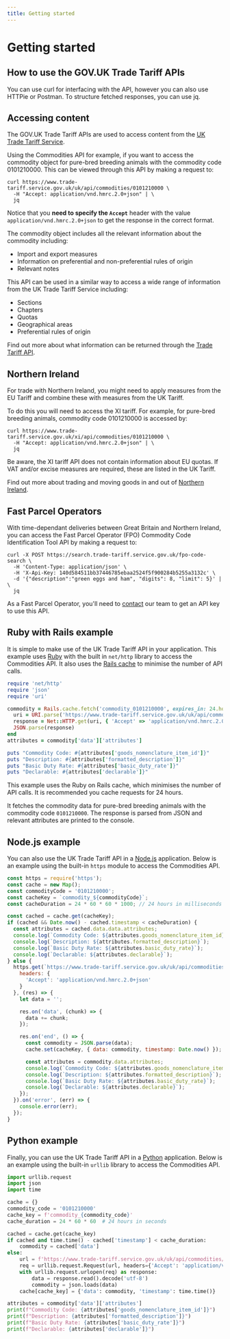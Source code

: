 ```yaml
---
title: Getting started
---
```


# Getting started

## How to use the GOV.UK Trade Tariff APIs

You can use curl for interfacing with the API, however you can also use HTTPie or Postman. To structure fetched responses, you can use jq.

## Accessing content

The GOV.UK Trade Tariff APIs are used to access content from the [UK Trade Tariff Service](https://www.gov.uk/trade-tariff).

Using the Commodities API for example, if you want to access the commodity object for pure-bred breeding animals with the commodity code 0101210000. This can be viewed through this API by making a request to:

```shell
curl https://www.trade-tariff.service.gov.uk/uk/api/commodities/0101210000 \
  -H "Accept: application/vnd.hmrc.2.0+json" | \
  jq
```

Notice that you **need to specify the `Accept`** header with the value `application/vnd.hmrc.2.0+json` to get the response in the correct format.

The commodity object includes all the relevant information about the commodity including:

- Import and export measures
- Information on preferential and non-preferential rules of origin
- Relevant notes

This API can be used in a similar way to access a wide range of information from the UK Trade Tariff Service including:

- Sections
- Chapters
- Quotas
- Geographical areas
- Preferential rules of origin

Find out more about what information can be returned through the [Trade Tariff API](https://api.trade-tariff.service.gov.uk/reference.html).

## Northern Ireland

For trade with Northern Ireland, you might need to apply measures from the EU Tariff and combine these with measures from the UK Tariff.

To do this you will need to access the XI tariff. For example, for pure-bred breeding animals, commodity code 0101210000 is accessed by:

```shell
curl https://www.trade-tariff.service.gov.uk/xi/api/commodities/0101210000 \
  -H "Accept: application/vnd.hmrc.2.0+json" | \
  jq
```

Be aware, the XI tariff API does not contain information about EU quotas. If VAT and/or excise measures are required, these are listed in the UK Tariff.

Find out more about trading and moving goods in and out of [Northern Ireland](https://www.gov.uk/guidance/trading-and-moving-goods-in-and-out-of-northern-ireland).

## Fast Parcel Operators

With time-dependant deliveries between Great Britain and Northern Ireland, you can access the Fast Parcel Operator (FPO) Commodity Code Identification Tool API by making a request to:

```shell
curl -X POST https://search.trade-tariff.service.gov.uk/fpo-code-search \
  -H 'Content-Type: application/json' \
  -H 'X-Api-Key: 140d584511bb37446785ebaa2524f5f900284b5255a3132c' \
  -d '{"description":"green eggs and ham", "digits": 8, "limit": 5}' | \
  jq
```

As a Fast Parcel Operator, you'll need to [contact](mailto:hmrc-trade-tariff-support-g@digital.hmrc.gov.uk) our team to get an API key to use this API.


## Ruby with Rails example

It is simple to make use of the UK Trade Tariff API in your application. This example uses [Ruby](https://www.ruby-lang.org/en/) with the built in `net/http` library to access the Commodities API. It also uses the [Rails cache](https://guides.rubyonrails.org/caching_with_rails.html) to minimise the number of API calls.

```ruby
require 'net/http'
require 'json'
require 'uri'

commodity = Rails.cache.fetch('commodity_0101210000', expires_in: 24.hours) do
  uri = URI.parse('https://www.trade-tariff.service.gov.uk/uk/api/commodities/0101210000')
  response = Net::HTTP.get(uri, { 'Accept' => 'application/vnd.hmrc.2.0+json' })
  JSON.parse(response)
end
attributes = commodity['data']['attributes']

puts "Commodity Code: #{attributes['goods_nomenclature_item_id']}"
puts "Description: #{attributes['formatted_description']}"
puts "Basic Duty Rate: #{attributes['basic_duty_rate']}"
puts "Declarable: #{attributes['declarable']}"
```

This example uses the Ruby on Rails cache, which minimises the number of API calls. It is recommended you cache requests for 24 hours.

It fetches the commodity data for pure-bred breeding animals with the commodity code `0101210000`. The response is parsed from JSON and relevant attributes are printed to the console.

## Node.js example

You can also use the UK Trade Tariff API in a [Node.js](https://nodejs.org) application. Below is an example using the built-in `https` module to access the Commodities API.


```javascript
const https = require('https');
const cache = new Map();
const commodityCode = '0101210000';
const cacheKey = `commodity_${commodityCode}`;
const cacheDuration = 24 * 60 * 60 * 1000; // 24 hours in milliseconds

const cached = cache.get(cacheKey);
if (cached && Date.now() - cached.timestamp < cacheDuration) {
  const attributes = cached.data.data.attributes;
  console.log(`Commodity Code: ${attributes.goods_nomenclature_item_id}`);
  console.log(`Description: ${attributes.formatted_description}`);
  console.log(`Basic Duty Rate: ${attributes.basic_duty_rate}`);
  console.log(`Declarable: ${attributes.declarable}`);
} else {
  https.get(`https://www.trade-tariff.service.gov.uk/uk/api/commodities/${commodityCode}`, {
    headers: {
      'Accept': 'application/vnd.hmrc.2.0+json'
    }
  }, (res) => {
    let data = '';

    res.on('data', (chunk) => {
      data += chunk;
    });

    res.on('end', () => {
      const commodity = JSON.parse(data);
      cache.set(cacheKey, { data: commodity, timestamp: Date.now() });

      const attributes = commodity.data.attributes;
      console.log(`Commodity Code: ${attributes.goods_nomenclature_item_id}`);
      console.log(`Description: ${attributes.formatted_description}`);
      console.log(`Basic Duty Rate: ${attributes.basic_duty_rate}`);
      console.log(`Declarable: ${attributes.declarable}`);
    });
  }).on('error', (err) => {
    console.error(err);
  });
}
```

## Python example

Finally, you can use the UK Trade Tariff API in a [Python](https://www.python.org/) application. Below is an example using the built-in `urllib` library to access the Commodities API.

```python
import urllib.request
import json
import time

cache = {}
commodity_code = '0101210000'
cache_key = f'commodity_{commodity_code}'
cache_duration = 24 * 60 * 60  # 24 hours in seconds

cached = cache.get(cache_key)
if cached and time.time() - cached['timestamp'] < cache_duration:
    commodity = cached['data']
else:
    url = f'https://www.trade-tariff.service.gov.uk/uk/api/commodities/{commodity_code}'
    req = urllib.request.Request(url, headers={'Accept': 'application/vnd.hmrc.2.0+json'})
    with urllib.request.urlopen(req) as response:
        data = response.read().decode('utf-8')
        commodity = json.loads(data)
    cache[cache_key] = {'data': commodity, 'timestamp': time.time()}

attributes = commodity['data']['attributes']
print(f"Commodity Code: {attributes['goods_nomenclature_item_id']}")
print(f"Description: {attributes['formatted_description']}")
print(f"Basic Duty Rate: {attributes['basic_duty_rate']}")
print(f"Declarable: {attributes['declarable']}")
```

